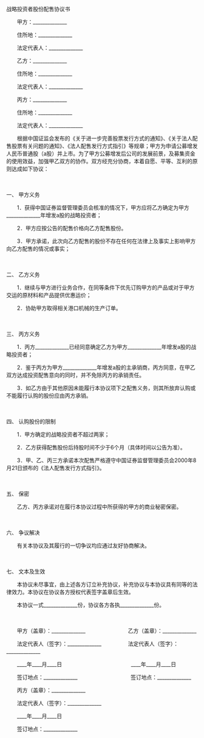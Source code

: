 



战略投资者股份配售协议书



 

　　甲方：______________

　　住所地：______________

　　法定代表人：______________　　

　　乙方：______________

　　住所地：______________

　　法定代表人：______________　　

　　丙方：______________

　　住所地：______________

　　法定代表人：______________　　

　　根据中国证监会发布的《关于进一步完善股票发行方式的通知》、《关于法人配售股票有关问题的通知》、《法人配售发行方式指引》等规章；甲方为申请公募增发人民币普通股（a股）并上市。为了甲方公募增发后公司的发展前景，及募集资金的使用效益，加强甲乙双方的协作。双方经充分协商，本着自愿、平等、互利的原则达成如下协议：

　　

一、
甲方义务

　　1．获得中国证券监督管理委员会核准的情况下，甲方应将乙方确定为甲方______________年增发a股的战略投资者；

　　2．甲方应按公告的配售价格向乙方配售股份。

　　3．甲方承诺，此次向乙方配售的股份不存在任何在法律上及事实上影响甲方向乙方配售的情况或事实；

　　

二、
乙方义务

　　1．继续与甲方进行业务合作，在同等条件下优先订购甲方的产品或对于甲方交运的原材料和产品提供优惠运价；

　　2．协助甲方取得相关港口机械的生产订单。

　　

三、
丙方义务

　　1．丙方______________已经同意确定乙方为甲方______________年增发a股的战略投资者；

　　2．鉴于丙方为甲方______________年增发a股的主承销商，丙方同意，在甲乙双方达成投资配售意向的同时，并不免除丙方的承销责任。

　　3．如乙方由于其他原因未能履行本协议项下之配售义务，则其所放弃认购或不能履行认购的股份应由丙方承销。

　　

四、
认购股份的限制

　　1．甲方确定的战略投资者不超过两家；

　　2．乙方获得配售股份后持股时间不少于6个月（具体时间以公告为准）。

　　3．甲、乙、丙三方承诺本次配售严格遵守中国证券监督管理委员会2000年8月21日颁布的《法人配售发行方式指引》。

　　

五、
保密

　　乙方、丙方承诺对在履行本协议过程中所获得的甲方的商业秘密保密。

　　

六、
争议解决

　　有关本协议及其履行的一切争议均应通过友好协商解决。

　　

七、
文本及生效

　　本协议未尽事宜，由上述各方订立补充协议，补充协议与本协议具有同等的法律效力。本协议在协议各方授权代表签字盖章后生效。

　　本协议一式______________份，协议各方各执______________份。　　

　　

　　甲方（盖章）：______________　　　　　　　　乙方（盖章）：______________　　

　　法定代表人（签字）：______________　　　　　法定代表人（签字）：______________　　

　　____年____月____日　　　　　　　　　　　　　____年____月____日　　

　　签订地点：______________　　　　　　　　　　签订地点：______________　　

　　丙方（盖章）：______________　　

　　法定代表人（签字）：______________　　

　　____年____月____日　　

　　签订地点：______________